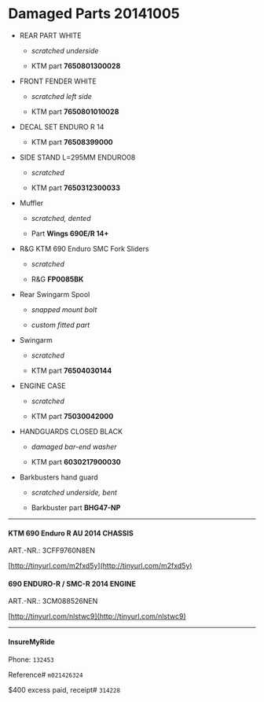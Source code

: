 # Damaged Parts 20141005

* REAR PART WHITE

    * *scratched underside*

    * KTM part **7650801300028**

* FRONT FENDER WHITE

    * *scratched left side*

    * KTM part **7650801010028**

* DECAL SET ENDURO R 14 

    * KTM part **76508399000**

* SIDE STAND L=295MM ENDURO08

    * *scratched*

    * KTM part **7650312300033**

* Muffler

    * *scratched, dented*

    * Part **Wings 690E/R 14+**

* R&G KTM 690 Enduro SMC Fork Sliders

    * *scratched*

    * R&G **FP0085BK**

* Rear Swingarm Spool

    * *snapped mount bolt*

    * *custom fitted part*

* Swingarm

   * *scratched*

   * KTM part **76504030144**

* ENGINE CASE

    * *scratched*

    * KTM part **75030042000**

* HANDGUARDS CLOSED BLACK

    * *damaged bar-end washer*

    * KTM part **6030217900030**

* Barkbusters hand guard

    * *scratched underside, bent*

    * Barkbuster part **BHG47-NP**

----

#### KTM 690 Enduro R AU 2014 CHASSIS

ART.-NR.: 3CFF9760N8EN

[http://tinyurl.com/m2fxd5y](http://tinyurl.com/m2fxd5y)

#### 690 ENDURO-R / SMC-R 2014 ENGINE

ART.-NR.: 3CM088526NEN

[http://tinyurl.com/nlstwc9](http://tinyurl.com/nlstwc9)

----

#### InsureMyRide

Phone: `132453`

Reference# `m021426324`

$400 excess paid, receipt# `314228`
